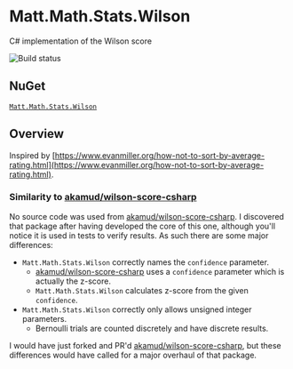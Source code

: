 # Matt.Math.Stats.Wilson

C# implementation of the Wilson score

![Build status](https://switchigan.visualstudio.com/_apis/public/build/definitions/9e65584e-ff3f-4616-b1ab-5227abae1502/12/badge "Build status")

## NuGet

[```Matt.Math.Stats.Wilson```](https://www.nuget.org/packages/Matt.Math.Stats.Wilson/)

## Overview

Inspired by [https://www.evanmiller.org/how-not-to-sort-by-average-rating.html](https://www.evanmiller.org/how-not-to-sort-by-average-rating.html).

### Similarity to [akamud/wilson-score-csharp](https://github.com/akamud/wilson-score-csharp)

No source code was used from [akamud/wilson-score-csharp](https://github.com/akamud/wilson-score-csharp). I discovered that package after having developed the core of this one, although you'll notice it is used in tests to verify results. As such there are some major differences:

 * `Matt.Math.Stats.Wilson` correctly names the `confidence` parameter.
   * [akamud/wilson-score-csharp](https://github.com/akamud/wilson-score-csharp) uses a `confidence` parameter which is actually the z-score.
   * `Matt.Math.Stats.Wilson` calculates z-score from the given `confidence`.
 * `Matt.Math.Stats.Wilson` correctly only allows unsigned integer parameters.
   * Bernoulli trials are counted discretely and have discrete results.

I would have just forked and PR'd [akamud/wilson-score-csharp](https://github.com/akamud/wilson-score-csharp), but these differences would have called for a major overhaul of that package.